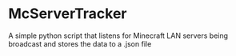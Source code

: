 # McServerTracker
A simple python script that listens for Minecraft LAN servers being broadcast and stores the data to a .json file
